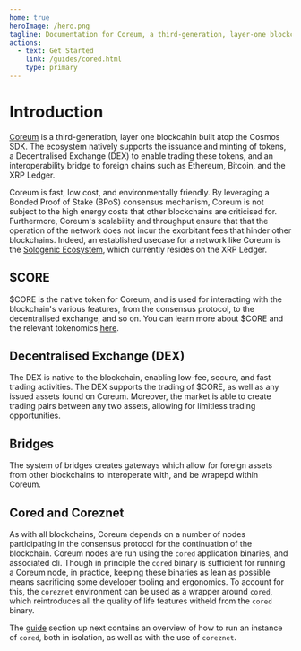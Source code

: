 ```yaml
---
home: true
heroImage: /hero.png
tagline: Documentation for Coreum, a third-generation, layer-one blockchain based on the Cosmos SDK.
actions:
  - text: Get Started
    link: /guides/cored.html
    type: primary
---
```


# Introduction

[Coreum](https://coreum.com) is a third-generation, layer one blockcahin built atop the Cosmos SDK. The ecosystem natively supports the issuance and minting of tokens, a Decentralised Exchange (DEX) to enable trading these tokens, and an interoperability bridge to foreign chains such as Ethereum, Bitcoin, and the XRP Ledger.

Coreum is fast, low cost, and environmentally friendly. By leveraging a Bonded Proof of Stake (BPoS) consensus mechanism, Coreum is not subject to the high energy costs that other blockchains are criticised for. Furthermore, Coreum's scalability and throughput ensure that that the operation of the network does not incur the exorbitant fees that hinder other blockchains. Indeed, an established usecase for a network like Coreum is the [Sologenic Ecosystem](https://sologenic.com), which currently resides on the XRP Ledger.

## $CORE

$CORE is the native token for Coreum, and is used for interacting with the blockchain's various features, from the consensus protocol, to the decentralised exchange, and so on. You can learn more about $CORE and the relevant tokenomics [here](explorer/index.md).

## Decentralised Exchange (DEX)

The DEX is native to the blockchain, enabling low-fee, secure, and fast trading activities. The DEX supports the trading of $CORE, as well as any issued assets found on Coreum. Moreover, the market is able to create trading pairs between any two assets, allowing for limitless trading opportunities.

## Bridges

The system of bridges creates gateways which allow for foreign assets from other blockchains to interoperate with, and be wrapepd within Coreum.

## Cored and Coreznet

As with all blockchains, Coreum depends on a number of nodes participating in the consensus protocol for the continuation of the blockchain. Coreum nodes are run using the `cored` application binaries, and associated cli. Though in principle the `cored` binary is sufficient for running a Coreum node, in practice, keeping these binaries as lean as possible means sacrificing some developer tooling and ergonomics. To account for this, the `coreznet` environment can be used as a wrapper around `cored`, which reintroduces all the quality of life features witheld from the `cored` binary.

The [guide](/guide/index.md) section up next contains an overview of how to run an instance of `cored`, both in isolation, as well as with the use of `coreznet`.

